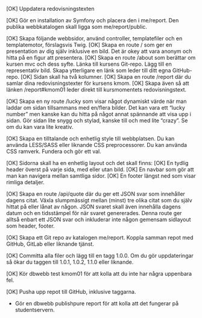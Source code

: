 
[OK] Uppdatera redovisningstexten

[OK] Gör en installation av Symfony och placera den i me/report. Den publika webbkatalogen skall ligga som me/report/public.

[OK] Skapa följande webbsidor, använd controller, templatefiler och en templatemotor, förslagsvis Twig.
    [OK] Skapa en route / som ger en presentation av dig själv inklusive en bild. Det är okey att vara anonym och hitta på en figur att presentera.
    [OK] Skapa en route /about som berättar om kursen mvc och dess syfte. Länka till kursens Git-repo. Lägg till en representativ bild. Skapa ytterligare en länk som leder till ditt egna GitHub-repo. 
        [OK] Sidan skall ha två kolumner.
    [OK] Skapa en route /report där du samlar dina redovisningstexter för kursens kmom.
    [OK] Skapa även så att länken /report#kmom01 leder direkt till kursmomentets redovisningstext.

[OK] Skapa en ny route /lucky som visar något dynamiskt värde när man laddar om sidan tillsammans med en/flera bilder. Det kan vara ett “lucky number” men kanske kan du hitta på något annat spännande att visa upp i sidan. Gör sidan lite snygg och stylad, kanske till och med lite “crazy”. Se om du kan vara lite kreativ.

[OK] Skapa en tilltalande och enhetlig style till webbplatsen. Du kan använda LESS/SASS eller liknande CSS preprocessorer. Du kan använda CSS ramverk. Fundera och gör ett val.

[OK] Sidorna skall ha en enhetlig layout och det skall finns:
    [OK] En tydlig header överst på varje sida, med eller utan bild.
    [OK] En navbar som gör att man kan navigera mellan samtliga sidor.
    [OK] En footer längst ned som visar rimliga detaljer.

[OK] Skapa en route /api/quote där du ger ett JSON svar som innehåller dagens citat. Växla slumpmässigt mellan (minst) tre olika citat som du själv hittat på eller lånat av någon. JSON svaret skall även innehålla dagens datum och en tidsstämpel för när svaret genererades. Denna route ger alltså enbart ett JSON svar och inkluderar inte någon gemensam sidlayout som header, footer.

[OK] Skapa ett Git repo av katalogen me/report. Koppla samman repot med GitHub, GitLab eller liknande tjänst.

[OK] Committa alla filer och lägg till en tagg 1.0.0. Om du gör uppdateringar så ökar du taggen till 1.0.1, 1.0.2, 1.1.0 eller liknande.

[OK] Kör dbwebb test kmom01 för att kolla att du inte har några uppenbara fel.

[OK] Pusha upp repot till GitHub, inklusive taggarna.

* Gör en dbwebb publishpure report för att kolla att det fungerar på studentservern.
